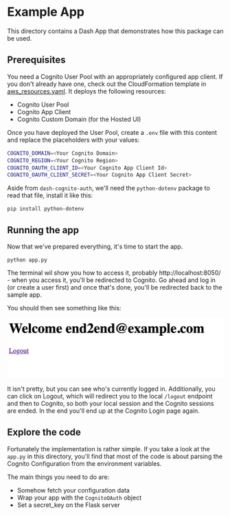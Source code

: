 # Example App

This directory contains a Dash App that demonstrates how this package can be used.

## Prerequisites

You need a Cognito User Pool with an appropriately configured app client.
If you don't already have one, check out the CloudFormation template in [aws_resources.yaml](aws_resources.yaml).
It deploys the following resources:

- Cognito User Pool
- Cognito App Client
- Cognito Custom Domain (for the Hosted UI)

Once you have deployed the User Pool, create a `.env` file with this content and replace the placeholders with your values:

```bash
COGNITO_DOMAIN=<Your Cognito Domain>
COGNITO_REGION=<Your Cognito Region>
COGNITO_OAUTH_CLIENT_ID=<Your Cognito App Client Id>
COGNITO_OAUTH_CLIENT_SECRET=<Your Cognito App Client Secret>
```

Aside from `dash-cognito-auth`, we'll need the `python-dotenv` package to read that file, install it like this:

```shell
pip install python-dotenv
```

## Running the app

Now that we've prepared everything, it's time to start the app.

```shell
python app.py
```

The terminal wil show you how to access it, probably http://localhost:8050/ - when you access it, you'll be redirected to Cognito. Go ahead and log in (or create a user first) and once that's done, you'll be redirected back to the sample app.

You should then see something like this:

![Screenshot](image.png)

It isn't pretty, but you can see who's currently logged in.
Additionally, you can click on Logout, which will redirect you to the local `/logout` endpoint and then to Cognito, so both your local session and the Cognito sessions are ended. In the end you'll end up at the Cognito Login page again.

## Explore the code

Fortunately the implementation is rather simple. If you take a look at the `app.py` in this directory, you'll find that most of the code is about parsing the Cognito Configuration from the environment variables.

The main things you need to do are:

- Somehow fetch your configuration data
- Wrap your app with the `CognitoOAuth` object
- Set a secret_key on the Flask server